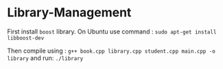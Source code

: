 # Library-Management

First install `boost` library.
On Ubuntu use command : `sudo apt-get install libboost-dev`

Then compile using : `g++ book.cpp library.cpp student.cpp main.cpp -o library` 
and run: `./library `

